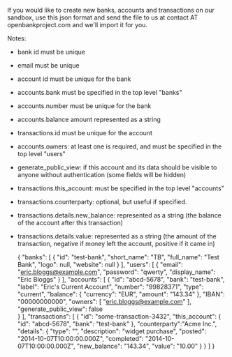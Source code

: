 If you would like to create new banks, accounts and transactions on our sandbox, use this json format and send the file to us at  contact AT openbankproject.com and we'll import it for you.

Notes:

* bank id must be unique
* email must be unique
* account id must be unique for the bank
* accounts.bank must be specified in the top level "banks"
* accounts.number must be unique for the bank
* accounts.balance amount represented as a string
* transactions.id must be unique for the account
* accounts.owners: at least one is required, and must be specified in the top level "users"
* generate_public_view: if this account and its data should be visible to anyone without authentication (some fields will be hidden)
* transactions.this_account: must be specified in the top level "accounts"
* transactions.counterparty: optional, but useful if specified.
* transactions.details.new_balance: represented as a string (the balance of the account after this transaction)
* transactions.details.value: represented as a string (the amount of the transaction, negative if money left the account, positive if it came in)


    {
      "banks": [
        {
          "id": "test-bank",
          "short_name": "TB",
          "full_name": "Test Bank",
          "logo": null,
          "website": null
        }
      ],
      "users": [
        {
          "email": "eric.bloggs@example.com",
          "password": "qwerty",
          "display_name": "Eric Bloggs"
        }
      ],
      "accounts": [
        {
          "id": "abcd-5678",
          "bank": "test-bank", 
          "label": "Eric's Current Account",
          "number": "99828371", 
          "type": "current",
          "balance": {
            "currency": "EUR",
            "amount": "143.34" 
          },
          "IBAN": "00000000000",
          "owners": [
            "eric.bloggs@example.com" 
          ],
          "generate_public_view": false  
        }
      ],
      "transactions": [
        {
          "id": "some-transaction-3432", 
          "this_account": { 
            "id": "abcd-5678",
            "bank": "test-bank"
          },
          "counterparty":"Acme Inc.", 
          "details": {
            "type": "",
            "description": "widget purchase",
            "posted": "2014-10-07T10:00:00.000Z",
            "completed": "2014-10-07T10:00:00.000Z",
            "new_balance": "143.34", 
            "value": "10.00" 
          }
        }
      ]
    }